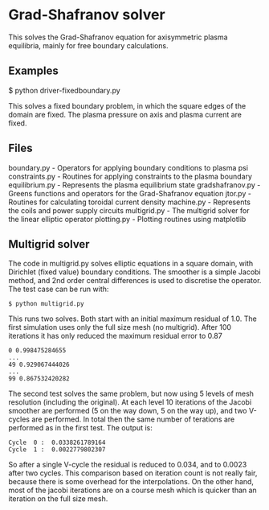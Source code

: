 Grad-Shafranov solver
=====================

This solves the Grad-Shafranov equation for axisymmetric plasma equilibria, 
mainly for free boundary calculations.

Examples
--------

$ python driver-fixedboundary.py 

This solves a fixed boundary problem, in which the square edges of the domain
are fixed. The plasma pressure on axis and plasma current are fixed.


Files
-----

boundary.py        - Operators for applying boundary conditions to plasma psi
constraints.py     - Routines for applying constraints to the plasma boundary
equilibrium.py     - Represents the plasma equilibrium state
gradshafranov.py   - Greens functions and operators for the Grad-Shafranov equation
jtor.py            - Routines for calculating toroidal current density
machine.py         - Represents the coils and power supply circuits
multigrid.py       - The multigrid solver for the linear elliptic operator
plotting.py        - Plotting routines using matplotlib

Multigrid solver
----------------

The code in multigrid.py solves elliptic equations in a square domain, with Dirichlet (fixed value)
boundary conditions. The smoother is a simple Jacobi method, and 2nd order
central differences is used to discretise the operator. 
The test case can be run with:

    $ python multigrid.py

This runs two solves. Both start with an initial maximum residual of 1.0.
The first simulation uses only the full size mesh (no multigrid). 
After 100 iterations it has only reduced the maximum residual error to 0.87

    0 0.998475284655
    ...
    49 0.929067444026
    ...
    99 0.867532420282

The second test solves the same problem, but now using 5 levels of mesh resolution
(including the original). At each level 10 iterations of the Jacobi smoother
are performed (5 on the way down, 5 on the way up), and two V-cycles are performed.
In total then the same number of terations are performed as in the first test. 
The output is:

    Cycle  0 :  0.0338261789164
    Cycle  1 :  0.0022779802307

So after a single V-cycle the residual is reduced to 0.034, and to 0.0023 after two cycles.
This comparison based on iteration count is not really fair, because there is some overhead for the interpolations. 
On the other hand, most of the jacobi iterations are on a course mesh which is quicker than
an iteration on the full size mesh. 



